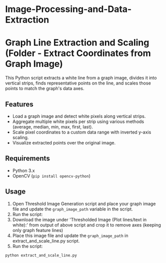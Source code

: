 # Image-Processing-and-Data-Extraction
# Graph Line Extraction and Scaling (Folder - Extract Coordinates from Graph Image)

This Python script extracts a white line from a graph image, divides it into vertical strips, finds representative points on the line, and scales those points to match the graph's data axes.

## Features

- Load a graph image and detect white pixels along vertical strips.
- Aggregate multiple white pixels per strip using various methods (average, median, min, max, first, last).
- Scale pixel coordinates to a custom data range with inverted y-axis scaling.
- Visualize extracted points over the original image.

## Requirements

- Python 3.x
- OpenCV (`pip install opencv-python`)

## Usage

1. Open Threshold Image Generation script and place your graph image file and update the `graph_image_path` variable in the script.
2. Run the script:
3. Download the image under 'Thresholded Image (Plot lines/text in white):' from output of above script and crop it to remove axes (keeping only graph
feature lines)
4. Place this image file and update the `graph_image_path` in extract_and_scale_line.py script.
5. Run the script:

```bash
python extract_and_scale_line.py
